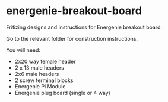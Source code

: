 energenie-breakout-board
========================


Fritizing designs and instructions for Energenie breakout board.

Go to the relevant folder for construction instructions.

You will need:

* 2x20 way female header
* 2 x 13 male headers
* 2x6 male headers
* 2 screw terminal blocks
* Energenie Pi Module
* Energenie plug board (single or 4 way)
